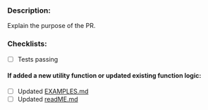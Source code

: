 ### Description:
Explain the purpose of the PR.

### Checklists:
* [ ] Tests passing

#### If added a new utility function or updated existing function logic:
* [ ] Updated [EXAMPLES.md](/EXAMPLES.md)
* [ ] Updated [readME.md](/readME.md)
